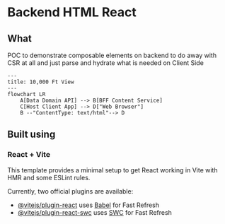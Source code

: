 # Backend HTML React

## What

POC to demonstrate composable elements on backend to do away with CSR at all and just parse and hydrate what is needed on Client Side

```mermaid
---
title: 10,000 Ft View
---
flowchart LR
    A[Data Domain API] --> B[BFF Content Service]
    C[Host Client App] --> D["Web Browser"]
    B --"ContentType: text/html"--> D
```

## Built using

### React + Vite

This template provides a minimal setup to get React working in Vite with HMR and some ESLint rules.

Currently, two official plugins are available:

-   [@vitejs/plugin-react](https://github.com/vitejs/vite-plugin-react/blob/main/packages/plugin-react/README.md) uses [Babel](https://babeljs.io/) for Fast Refresh
-   [@vitejs/plugin-react-swc](https://github.com/vitejs/vite-plugin-react-swc) uses [SWC](https://swc.rs/) for Fast Refresh
